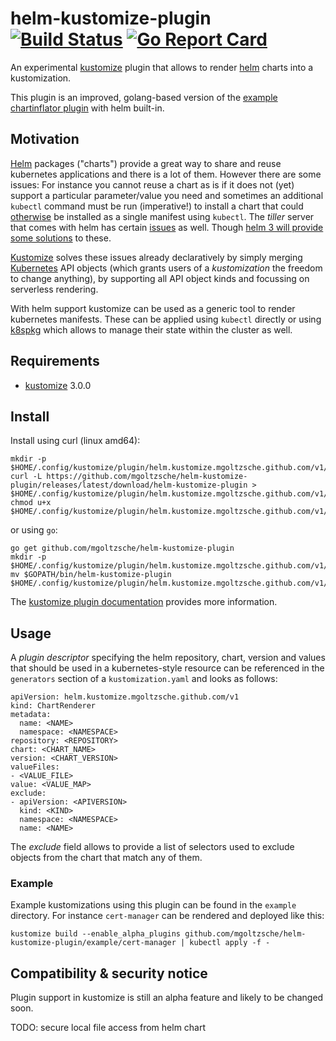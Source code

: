 helm-kustomize-plugin
[![Build Status](https://travis-ci.org/mgoltzsche/helm-kustomize-plugin.svg?branch=master)](https://travis-ci.org/mgoltzsche/helm-kustomize-plugin)
[![Go Report Card](https://goreportcard.com/badge/github.com/mgoltzsche/helm-kustomize-plugin)](https://goreportcard.com/report/github.com/mgoltzsche/helm-kustomize-plugin)
=

An experimental [kustomize](https://github.com/kubernetes-sigs/kustomize/)
plugin that allows to render [helm](https://github.com/helm/helm) charts into a kustomization.  

This plugin is an improved, golang-based version of the
[example chartinflator plugin](https://github.com/kubernetes-sigs/kustomize/tree/v3.1.0/plugin/someteam.example.com/v1/chartinflator)
with helm built-in.

## Motivation

[Helm](https://github.com/helm/helm) packages ("charts") provide a great way to
share and reuse kubernetes applications and there is a lot of them.
However there are some issues: For instance you cannot reuse a chart as is if
it does not (yet) support a particular parameter/value you need and
sometimes an additional `kubectl` command must be run (imperative!) to install
a chart that could [otherwise](https://docs.cert-manager.io/en/release-0.9/getting-started/install/kubernetes.html)
be installed as a single manifest using `kubectl`.
The _tiller_ server that comes with helm has certain
[issues](https://medium.com/virtuslab/think-twice-before-using-helm-25fbb18bc822)
as well. Though [helm 3 will provide some solutions](https://sweetcode.io/a-first-look-at-the-helm-3-plan/) to these.

[Kustomize](https://github.com/kubernetes-sigs/kustomize/) solves these issues already
declaratively by simply merging [Kubernetes](https://github.com/kubernetes/kubernetes)
API objects (which grants users of a _kustomization_ the freedom to change anything),
by supporting all API object kinds and focussing on serverless rendering.  

With helm support kustomize can be used as a generic tool to render kubernetes manifests.
These can be applied using `kubectl` directly or using [k8spkg](https://github.com/mgoltzsche/k8spkg)
which allows to manage their state within the cluster as well.


## Requirements

* [kustomize](https://github.com/kubernetes-sigs/kustomize) 3.0.0


## Install

Install using curl (linux amd64):
```
mkdir -p $HOME/.config/kustomize/plugin/helm.kustomize.mgoltzsche.github.com/v1/chartrenderer
curl -L https://github.com/mgoltzsche/helm-kustomize-plugin/releases/latest/download/helm-kustomize-plugin > $HOME/.config/kustomize/plugin/helm.kustomize.mgoltzsche.github.com/v1/chartrenderer/ChartRenderer
chmod u+x $HOME/.config/kustomize/plugin/helm.kustomize.mgoltzsche.github.com/v1/chartrenderer/ChartRenderer
```
or using `go`:
```
go get github.com/mgoltzsche/helm-kustomize-plugin
mkdir -p $HOME/.config/kustomize/plugin/helm.kustomize.mgoltzsche.github.com/v1/chartrenderer
mv $GOPATH/bin/helm-kustomize-plugin $HOME/.config/kustomize/plugin/helm.kustomize.mgoltzsche.github.com/v1/chartrenderer/ChartRenderer
```

The [kustomize plugin documentation](https://github.com/kubernetes-sigs/kustomize/tree/master/docs/plugins)
provides more information.


## Usage

A _plugin descriptor_ specifying the helm repository, chart, version and values
that should be used in a kubernetes-style resource can be referenced in the
`generators` section of a `kustomization.yaml` and looks as follows:
```
apiVersion: helm.kustomize.mgoltzsche.github.com/v1
kind: ChartRenderer
metadata:
  name: <NAME>
  namespace: <NAMESPACE>
repository: <REPOSITORY>
chart: <CHART_NAME>
version: <CHART_VERSION>
valueFiles:
- <VALUE_FILE>
value: <VALUE_MAP>
exclude:
- apiVersion: <APIVERSION>
  kind: <KIND>
  namespace: <NAMESPACE>
  name: <NAME>
```

The _exclude_ field allows to provide a list of selectors used to exclude
objects from the chart that match any of them.

### Example

Example kustomizations using this plugin can be found in the `example` directory.
For instance `cert-manager` can be rendered and deployed like this:
```
kustomize build --enable_alpha_plugins github.com/mgoltzsche/helm-kustomize-plugin/example/cert-manager | kubectl apply -f -
```


## Compatibility & security notice

Plugin support in kustomize is still an alpha feature and likely to be changed soon.

TODO: secure local file access from helm chart